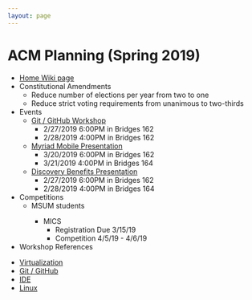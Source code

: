 ```yaml
---
layout: page
---
```


# ACM Planning (Spring 2019)

+ [Home Wiki page](https://github.com/MSUM-ACM/Planning/wiki)
+ Constitutional Amendments
  - Reduce number of elections per year from two to one
  - Reduce strict voting requirements from unanimous to two-thirds
+ Events
  - [Git / GitHub Workshop](https://github.com/MSUM-ACM/Planning/wiki/GitHub)
    - 2/27/2019 6:00PM in Bridges 162
    - 2/28/2019 4:00PM in Bridges 162
  - [Myriad Mobile Presentation](https://github.com/MSUM-ACM/Companies/wiki/Myriad-Mobile)
    - 3/20/2019 6:00PM in Bridges 162
    - 3/21/2019 4:00PM in Bridges 164
  - [Discovery Benefits Presentation](https://github.com/MSUM-ACM/Companies/wiki/Discovery-Benefits)
    - 2/27/2019 6:00PM in Bridges 162
    - 2/28/2019 4:00PM in Bridges 164
+ Competitions
  - MSUM students
    <DigiKey>
    <ICPC>
    - MICS
        - Registration Due 3/15/19
        - Competition 4/5/19 - 4/6/19
+ Workshop References
 - [Virtualization](https://github.com/MSUM-ACM/Planning/wiki/Virtualization)
 - [Git / GitHub](https://github.com/MSUM-ACM/Planning/wiki/GitHub)
 - [IDE](https://github.com/MSUM-ACM/Planning/wiki/IDE)
 - [Linux](https://github.com/MSUM-ACM/Planning/wiki/Linux)
